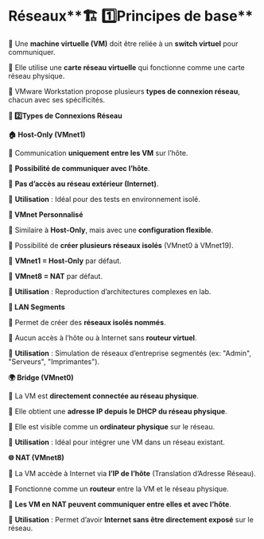 # Réseaux**🏗️ 1️⃣️Principes de base**

📌 Une **machine virtuelle (VM)** doit être reliée à un **switch virtuel** pour communiquer.

📌 Elle utilise une **carte réseau virtuelle** qui fonctionne comme une carte réseau physique.

📌 VMware Workstation propose plusieurs **types de connexion réseau**, chacun avec ses spécificités.



**🔌 2️⃣️Types de Connexions Réseau**

**🏠 Host-Only (VMnet1)**

🔹 Communication **uniquement entre les VM** sur l’hôte.

🔹 **Possibilité de communiquer avec l’hôte**.

🔹 **Pas d’accès au réseau extérieur (Internet)**.

🔹 **Utilisation** : Idéal pour des tests en environnement isolé.

**🔄 VMnet Personnalisé**

🔹 Similaire à **Host-Only**, mais avec une **configuration flexible**.

🔹 Possibilité de **créer plusieurs réseaux isolés** (VMnet0 à VMnet19).

🔹 **VMnet1 = Host-Only** par défaut.

🔹 **VMnet8 = NAT** par défaut.

🔹 **Utilisation** : Reproduction d’architectures complexes en lab.

**📶 LAN Segments**

🔹 Permet de créer des **réseaux isolés nommés**.

🔹 Aucun accès à l’hôte ou à Internet sans **routeur virtuel**.

🔹 **Utilisation** : Simulation de réseaux d’entreprise segmentés (ex: "Admin", "Serveurs", "Imprimantes").

**🌍 Bridge (VMnet0)**

🔹 La VM est **directement connectée au réseau physique**.

🔹 Elle obtient une **adresse IP depuis le DHCP du réseau physique**.

🔹 Elle est visible comme un **ordinateur physique** sur le réseau.

🔹 **Utilisation** : Idéal pour intégrer une VM dans un réseau existant.

**🌐 NAT (VMnet8)**

🔹 La VM accède à Internet via **l’IP de l’hôte** (Translation d’Adresse Réseau).

🔹 Fonctionne comme un **routeur** entre la VM et le réseau physique.

🔹 **Les VM en NAT peuvent communiquer entre elles et avec l’hôte**.

🔹 **Utilisation** : Permet d’avoir **Internet sans être directement exposé** sur le réseau.
